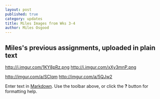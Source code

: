 ```yaml
---
layout: post
published: true
category: updates
title: Miles Images from Wks 3-4
author: Miles Osgood
---
```

## Miles's previous assignments, uploaded in plain text

http://i.imgur.com/1KY8pRz.png
http://i.imgur.com/xXy3mnP.png

http://imgur.com/a/SCIqm
http://imgur.com/a/5QJw2






Enter text in [Markdown](http://daringfireball.net/projects/markdown/). Use the toolbar above, or click the **?** button for formatting help.
